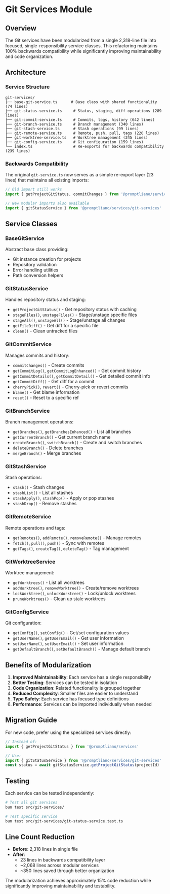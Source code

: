# Git Services Module

## Overview

The Git services have been modularized from a single 2,318-line file into focused, single-responsibility service classes. This refactoring maintains 100% backwards compatibility while significantly improving maintainability and code organization.

## Architecture

### Service Structure

```
git-services/
├── base-git-service.ts      # Base class with shared functionality (74 lines)
├── git-status-service.ts     # Status, staging, diff operations (289 lines)
├── git-commit-service.ts     # Commits, logs, history (642 lines)
├── git-branch-service.ts     # Branch management (340 lines)
├── git-stash-service.ts      # Stash operations (99 lines)
├── git-remote-service.ts     # Remote, push, pull, tags (220 lines)
├── git-worktree-service.ts   # Worktree management (245 lines)
├── git-config-service.ts     # Git configuration (159 lines)
└── index.ts                  # Re-exports for backwards compatibility (239 lines)
```

### Backwards Compatibility

The original `git-service.ts` now serves as a simple re-export layer (23 lines) that maintains all existing imports:

```typescript
// Old import still works
import { getProjectGitStatus, commitChanges } from '@promptliano/services'

// New modular imports also available
import { gitStatusService } from '@promptliano/services/git-services'
```

## Service Classes

### BaseGitService

Abstract base class providing:
- Git instance creation for projects
- Repository validation
- Error handling utilities
- Path conversion helpers

### GitStatusService

Handles repository status and staging:
- `getProjectGitStatus()` - Get repository status with caching
- `stageFiles()`, `unstageFiles()` - Stage/unstage specific files
- `stageAll()`, `unstageAll()` - Stage/unstage all changes
- `getFileDiff()` - Get diff for a specific file
- `clean()` - Clean untracked files

### GitCommitService

Manages commits and history:
- `commitChanges()` - Create commits
- `getCommitLog()`, `getCommitLogEnhanced()` - Get commit history
- `getCommitDetails()`, `getCommitDetail()` - Get detailed commit info
- `getCommitDiff()` - Get diff for a commit
- `cherryPick()`, `revert()` - Cherry-pick or revert commits
- `blame()` - Get blame information
- `reset()` - Reset to a specific ref

### GitBranchService

Branch management operations:
- `getBranches()`, `getBranchesEnhanced()` - List all branches
- `getCurrentBranch()` - Get current branch name
- `createBranch()`, `switchBranch()` - Create and switch branches
- `deleteBranch()` - Delete branches
- `mergeBranch()` - Merge branches

### GitStashService

Stash operations:
- `stash()` - Stash changes
- `stashList()` - List all stashes
- `stashApply()`, `stashPop()` - Apply or pop stashes
- `stashDrop()` - Remove stashes

### GitRemoteService

Remote operations and tags:
- `getRemotes()`, `addRemote()`, `removeRemote()` - Manage remotes
- `fetch()`, `pull()`, `push()` - Sync with remotes
- `getTags()`, `createTag()`, `deleteTag()` - Tag management

### GitWorktreeService

Worktree management:
- `getWorktrees()` - List all worktrees
- `addWorktree()`, `removeWorktree()` - Create/remove worktrees
- `lockWorktree()`, `unlockWorktree()` - Lock/unlock worktrees
- `pruneWorktrees()` - Clean up stale worktrees

### GitConfigService

Git configuration:
- `getConfig()`, `setConfig()` - Get/set configuration values
- `getUserName()`, `getUserEmail()` - Get user information
- `setUserName()`, `setUserEmail()` - Set user information
- `getDefaultBranch()`, `setDefaultBranch()` - Manage default branch

## Benefits of Modularization

1. **Improved Maintainability**: Each service has a single responsibility
2. **Better Testing**: Services can be tested in isolation
3. **Code Organization**: Related functionality is grouped together
4. **Reduced Complexity**: Smaller files are easier to understand
5. **Type Safety**: Each service has focused type definitions
6. **Performance**: Services can be imported individually when needed

## Migration Guide

For new code, prefer using the specialized services directly:

```typescript
// Instead of:
import { getProjectGitStatus } from '@promptliano/services'

// Use:
import { gitStatusService } from '@promptliano/services/git-services'
const status = await gitStatusService.getProjectGitStatus(projectId)
```

## Testing

Each service can be tested independently:

```bash
# Test all git services
bun test src/git-services/

# Test specific service
bun test src/git-services/git-status-service.test.ts
```

## Line Count Reduction

- **Before**: 2,318 lines in single file
- **After**: 
  - 23 lines in backwards compatibility layer
  - ~2,068 lines across modular services
  - ~350 lines saved through better organization

The modularization achieves approximately 15% code reduction while significantly improving maintainability and testability.